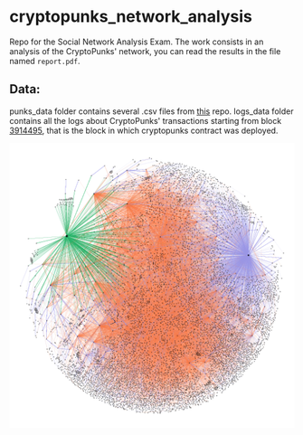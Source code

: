 # cryptopunks_network_analysis

Repo for the Social Network Analysis Exam. The work consists in an analysis of the CryptoPunks' network, you can read the results in the file named `report.pdf`.

## Data:

punks_data folder contains several .csv files from [this](https://github.com/cryptopunksnotdead/punks.attributes/tree/master/original) repo.
logs_data folder contains all the logs about CryptoPunks' transactions starting from block [3914495](https://etherscan.io/tx/0x0885b9e5184f497595e1ae2652d63dbdb2785de2e498af837d672f5765f28430), that is the block in which cryptopunks contract was deployed.

![CryptoPunks' Network](./out/network.png)
